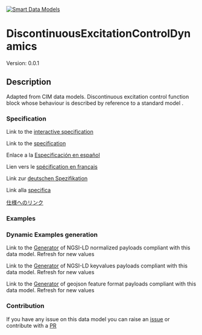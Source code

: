 [![Smart Data Models](https://smartdatamodels.org/wp-content/uploads/2022/01/SmartDataModels_logo.png "Logo")](https://smartdatamodels.org)
# DiscontinuousExcitationControlDynamics
Version: 0.0.1

## Description 

Adapted from CIM data models. Discontinuous excitation control function block whose behaviour is described by reference to a standard model .
### Specification

Link to the [interactive specification](https://swagger.lab.fiware.org/?url=https://smart-data-models.github.io/dataModel.EnergyCIM/DiscontinuousExcitationControlDynamics/swagger.yaml)

Link to the [specification](https://github.com/smart-data-models/dataModel.EnergyCIM/blob/master/DiscontinuousExcitationControlDynamics/doc/spec.md)

Enlace a la [Especificación en español](https://github.com/smart-data-models/dataModel.EnergyCIM/blob/master/DiscontinuousExcitationControlDynamics/doc/spec_ES.md)

Lien vers le [spécification en français](https://github.com/smart-data-models/dataModel.EnergyCIM/blob/master/DiscontinuousExcitationControlDynamics/doc/spec_FR.md)

Link zur [deutschen Spezifikation](https://github.com/smart-data-models/dataModel.EnergyCIM/blob/master/DiscontinuousExcitationControlDynamics/doc/spec_DE.md)

Link alla [specifica](https://github.com/smart-data-models/dataModel.EnergyCIM/blob/master/DiscontinuousExcitationControlDynamics/doc/spec_IT.md)

[仕様へのリンク](https://github.com/smart-data-models/dataModel.EnergyCIM/blob/master/DiscontinuousExcitationControlDynamics/doc/spec_JA.md)
### Examples
### Dynamic Examples generation

Link to the [Generator](https://smartdatamodels.org/extra/ngsi-ld_generator.php?schemaUrl=https://raw.githubusercontent.com/smart-data-models/dataModel.EnergyCIM/master/DiscontinuousExcitationControlDynamics/schema.json&email=info@smartdatamodels.org) of NGSI-LD normalized payloads compliant with this data model. Refresh for new values

Link to the [Generator](https://smartdatamodels.org/extra/ngsi-ld_generator_keyvalues.php?schemaUrl=https://raw.githubusercontent.com/smart-data-models/dataModel.EnergyCIM/master/DiscontinuousExcitationControlDynamics/schema.json&email=info@smartdatamodels.org) of NGSI-LD keyvalues payloads compliant with this data model. Refresh for new values

Link to the [Generator](https://smartdatamodels.org/extra/geojson_features_generator.php?schemaUrl=https://raw.githubusercontent.com/smart-data-models/dataModel.EnergyCIM/master/DiscontinuousExcitationControlDynamics/schema.json&email=info@smartdatamodels.org) of geojson feature format payloads compliant with this data model. Refresh for new values
### Contribution

 If you have any issue on this data model you can raise an [issue](https://github.com/smart-data-models/dataModel.EnergyCIM/issues)  or contribute with a [PR](https://github.com/smart-data-models/dataModel.EnergyCIM/pulls)